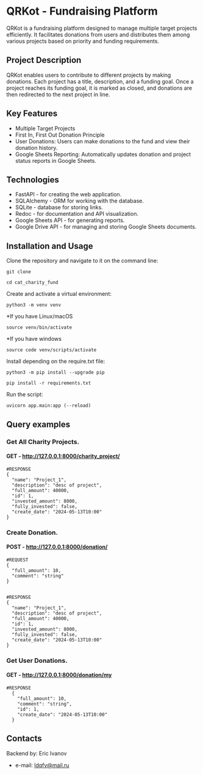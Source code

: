 # QRKot - Fundraising Platform

QRKot is a fundraising platform designed to manage multiple target projects efficiently. It facilitates donations from users and distributes them among various projects based on priority and funding requirements.

## Project Description

QRKot enables users to contribute to different projects by making donations. Each project has a title, description, and a funding goal. Once a project reaches its funding goal, it is marked as closed, and donations are then redirected to the next project in line.

## Key Features

- Multiple Target Projects
- First In, First Out Donation Principle
- User Donations: Users can make donations to the fund and view their donation history.
- Google Sheets Reporting: Automatically updates donation and project status reports in Google Sheets.

## Technologies

- FastAPI - for creating the web application.
- SQLAlchemy - ORM for working with the database.
- SQLite - database for storing links.
- Redoc - for documentation and API visualization.
- Google Sheets API - for generating reports.
- Google Drive API - for managing and storing Google Sheets documents.

## Installation and Usage

Clone the repository and navigate to it on the command line:

```
git clone
```

```
cd cat_charity_fund
```

Create and activate a virtual environment:

```
python3 -m venv venv
```

*If you have Linux/macOS

```
source venv/bin/activate
```

*If you have windows

```
source code venv/scripts/activate
```

Install depending on the require.txt file:

```
python3 -m pip install --upgrade pip
```

```
pip install -r requirements.txt
```

Run the script:

```
uvicorn app.main:app (--reload)
```

## Query examples

### Get All Charity Projects.
#### GET - http://127.0.0.1:8000/charity_project/

```
#RESPONSE
{
  "name": "Project_1",
  "description": "desc of project",
  "full_amount": 40000,
  "id": 1,
  "invested_amount": 8000,
  "fully_invested": false,
  "create_date": "2024-05-13T10:00"
}
```

### Create Donation.
#### POST - http://127.0.0.1:8000/donation/

```
#REQUEST
{
  "full_amount": 10,
  "comment": "string"
}


#RESPONSE
{
  "name": "Project_1",
  "description": "desc of project",
  "full_amount": 40000,
  "id": 1,
  "invested_amount": 8000,
  "fully_invested": false,
  "create_date": "2024-05-13T10:00"
}
```


### Get User Donations.
#### GET - http://127.0.0.1:8000/donation/my

```
#RESPONSE
  {
    "full_amount": 10,
    "comment": "string",
    "id": 1,
    "create_date": "2024-05-13T10:00"
  }
```


## Contacts

Backend by: Eric Ivanov
- e-mail: ldqfv@mail.ru